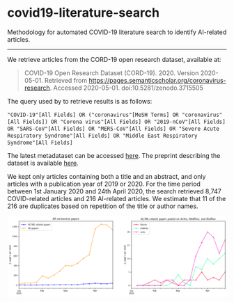 # covid19-literature-search
Methodology for automated COVID-19 literature search to identify AI-related articles.

---

We retrieve articles from the CORD-19 open research dataset, available at: 

> COVID-19 Open Research Dataset (CORD-19). 2020. Version 2020-05-01. Retrieved from https://pages.semanticscholar.org/coronavirus-research. Accessed 2020-05-01. doi:10.5281/zenodo.3715505

The query used by to retrieve results is as follows:

    "COVID-19"[All Fields] OR ("coronavirus"[MeSH Terms] OR "coronavirus"[All Fields]) OR "Corona virus"[All Fields] OR "2019-nCoV"[All Fields] OR "SARS-CoV"[All Fields] OR "MERS-CoV"[All Fields] OR "Severe Acute Respiratory Syndrome"[All Fields] OR "Middle East Respiratory Syndrome"[All Fields]
    
The latest metadataset can be accessed [here](https://ai2-semanticscholar-cord-19.s3-us-west-2.amazonaws.com/latest/metadata.csv). The preprint describing the dataset is available [here](https://www.semanticscholar.org/paper/CORD-19%3A-The-Covid-19-Open-Research-Dataset-Wang-Lo/bc411487f305e451d7485e53202ec241fcc97d3b).

We kept only articles containing both a title and an abstract, and only articles with a publication year of 2019 or 2020. For the time period between 1st January 2020 and 24th April 2020, the search retrieved 8,747 COVID-related articles and 216 AI-related articles. We estimate that 11 of the 216 are duplicates based on repetition of the title or author names.

![literature over time](automated_lit_review.png)
